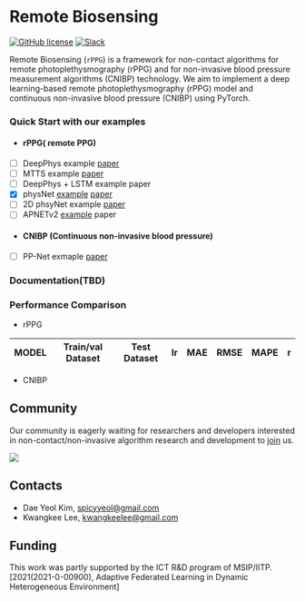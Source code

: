 # Remote Biosensing
[![GitHub license](https://img.shields.io/github/license/remotebiosensing/rppg)](https://github.com/remotebiosensing/rppg/blob/main/LICENSE)
[![Slack](https://img.shields.io/badge/Chat-Slack-red)](https://join.slack.com/t/remobebiosensing/shared_invite/zt-1u3kjfhf9-xWw_XQ8hGd7qFZymCSzUtg)

Remote Biosensing (`rPPG`) is a framework for non-contact algorithms for remote photoplethysmography (rPPG) and for non-invasive blood pressure measurement algorithms (CNIBP) technology.
We aim to implement a deep learning-based remote photoplethysmography (rPPG) model and continuous non-invasive blood pressure (CNIBP) using PyTorch.

### Quick Start with our examples
- #### rPPG( remote PPG)
- [ ] DeepPhys example [paper](https://arxiv.org/abs/1805.07888)
- [ ] MTTS example [paper](https://papers.nips.cc/paper/2020/file/e1228be46de6a0234ac22ded31417bc7-Paper.pdf)
- [ ] DeepPhys + LSTM example paper
- [x] physNet [example](https://github.com/remotebiosensing/rppg/blob/main/rppg/examples/physnet_ubfc_ubfc.py) [paper](https://arxiv.org/abs/1905.02419)
- [ ] 2D phsyNet example [paper](https://arxiv.org/abs/1905.02419)
- [ ] APNETv2 [example](https://github.com/remotebiosensing/rppg/blob/main/rppg/examples/apnetv2_ubfc_ubfc.py) paper

- #### CNIBP (Continuous non-invasive blood pressure)
- [ ] PP-Net exmaple [paper](https://ieeexplore.ieee.org/document/9082808)

### Documentation(TBD)

### Performance Comparison
- rPPG

| MODEL | Train/val Dataset | Test Dataset | lr  | MAE | RMSE | MAPE | r   |
|-------|-------------------|--------------|-----|-----|------|------|-----|

- CNIBP


[//]: # ()
[//]: # (## )

[//]: # ()
[//]: # (## Additional info)

[//]: # ()
[//]: # (#####  *  How to test  &#40;Assessment of ROI selection for facial video based rPPG&#41;)

[//]: # ()
[//]: # (- before test modify sample2.cfg&#40;./pyVHR/analysis/sample2.cfg&#41;)

[//]: # ()
[//]: # (~~~)

[//]: # ([DEFAULT])

[//]: # (''')

[//]: # (methods         = ['POS','CHROM','ICA','SSR','LGI','PBV','GREEN'] # Change Method)

[//]: # (''')

[//]: # ([VIDEO])

[//]: # (dataset     = LGI_PPGI # change dataset)

[//]: # (videodataDIR= /media/hdd1/LGGI/ # change dataset path)

[//]: # (BVPdataDIR  = /media/hdd1/LGGI/)

[//]: # (;videoIdx    = all)

[//]: # (videoIdx    = [1,2,5,6] # change test video idx)

[//]: # (detector    = media-pipe # use media-pipe, it's proposed ROI option)

[//]: # (~~~)

[//]: # ()
[//]: # (- before test, modify test suit file&#40;./pyVHR/analysis/testsuite.py&#41;, all regions one-hot mapping.)

[//]: # ()
[//]: # (~~~)

[//]: # (   ''')

[//]: # (   test for all region)

[//]: # (    ''')

[//]: # (    # tmp = bin&#40;test&#41;)

[//]: # (    # binary = '')

[//]: # (    # for i in range&#40;mask_num-len&#40;tmp[2:]&#41;&#41;:)

[//]: # (    #     binary += '0')

[//]: # (    # binary += tmp[2:])

[//]: # (    ''')

[//]: # (    test for top-5 & bot -5)

[//]: # (    ''')

[//]: # (    if test_case == 0 :)

[//]: # (        binary = '0011000000000000000100000001001')

[//]: # (    else :)

[//]: # (        binary = '0000000001100001011000000000000')

[//]: # (~~~)

[//]: # ()
[//]: # (* run _1_rppg_assesment.py)

[//]: # ()
[//]: # (* all mask information found at video.py's make_mask function &#40;./pyVHR/signals/video.py&#41;)

## Community

Our community is eagerly waiting for researchers and developers interested in non-contact/non-invasive algorithm research and development to [join](https://join.slack.com/t/remobebiosensing/shared_invite/zt-1u3kjfhf9-xWw_XQ8hGd7qFZymCSzUtg) us.

<a href="https://github.com/remotebiosensing/rppg/graphs/contributors">
  <img src="https://contrib.rocks/image?repo=remotebiosensing/rppg" />
</a>


## Contacts

- Dae Yeol Kim, spicyyeol@gmail.com  
- Kwangkee Lee, kwangkeelee@gmail.com  

## Funding

This work was partly supported by the ICT R&D program of
MSIP/IITP. [2021(2021-0-00900), Adaptive Federated Learning in Dynamic Heterogeneous Environment]

